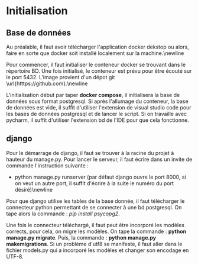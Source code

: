 # Initialisation

## Base de données

Au préalable, il faut avoir télécharger l'application docker dekstop ou alors, faire en sorte que docker soit installé localement sur la machine.\newline

Pour commencer, il faut initialiser le conteneur docker se trouvant dans le répertoire BD. Une fois initialisé, le conteneur est prévu pour être écouté sur le port 5432. L'image provient d'un dépot git \url{htttps://github.com}.\newline

L'initialisation début par taper **docker compose**, il initialisera la base de données sous format postgresql. Si après l'allumage du conteneur, la base de données est vide, il suffit d'utiliser l'extension de visual studio code pour les bases de données postgresql et de lancer le script. Si on travaille avec pycharm, il suffit d'utiliser l'extension bd de l'IDE pour que cela fonctionne.

## django

Pour le démarrage de django, il faut se trouver à la racine du projet à hauteur du manage.py. Pour lancer le serveur, il faut écrire dans un invite de commande l'instruction suivante :

- python manage.py runserver (par défaut django ouvre le port 8000, si on veut un autre port, il suffit d'écrire à la suite le numéro du port désiré)\newline

Pour que django utilise les tables de la base donnée, il faut télécharger le connecteur python permettant de se connecter à une bd postgresql. On tape alors la commande : *pip install psycopg2*.

Une fois le connecteur téléchargé, il faut peut être incorporé les modèles corrects, pour cela, on migre les modèles. On tape la commande : **python manage.py migrate**. Puis, la commande : **python manage.py makemigrations**. Si un problème d'utf8 se manifeste, il faut aller dans le fichier models.py qui a incorporé les modèles et changer son encodage en UTF-8.

